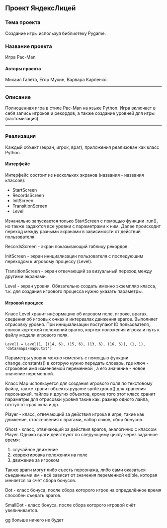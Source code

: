 ## Проект ЯндексЛицей

### Тема проекта
Создание игры используя библиотеку Pygame.

### Название проекта
Игра Pac-Man

#### Авторы проекта
Михаил Галета, Егор Мухин, Варвара Карпенко.
- - -
### Описание
Полноценная игра в стиле Pac-Man на языке Python. Игра включает в себя запись игроков и рекордов, а также создание уровней для игры (кастомизация).
- - -
### Реализация
Каждый объект (экран, игрок, враг), приложения реализован как класс Python.

#### Интерфейс
Интерфейс состоит из нескольких экранов (названия - названия классов):
* StartScreen
* RecordsScreen
* InitScreen
* TransitionScreen
* Level

Изначально запускается только StartScreen с помощью функции .run(), но также задаются все уровни с параметрами к ним. Далее происходит переход между разными экранами в зависимости от действий пользователя.

 RecordsScreen - экран показывающий таблицу рекордов.

InitScreen - экран инициализации пользователя с последующим переходом к игровому процессу (Level).

TransitionScreen - экран отвечающий за визуальный переход между другими экранами. 

Level - экран уровня. Обязательно создать именно экземпляр класса, т.к. для создания игрового процесса нужно указать параметры.

#### Игровой процесс
Класс Level хранит информацию об игровом поле, игроке, врагах, сведения об игровых очках и интервалах движения врагов.
Выполняет отрисовку уровня.
При инициализации поступают ID пользователя, список кортежей положений врагов, кортеж положения игрока и путь к файлу модели игрового поля.

    Level1 = Level(1, [(14, 6), (15, 6), (13, 6), (16, 6)], (1, 1), 'data/maps/map0.txt')

Параметры уровня можно изменять с помощью функции change_constants() в которую нужно передать словарь, где ключ - строковое имя изменяемой переменной , а его значение - новое значение переменной.

Класс Map используется для создания игрового поля по текстовому файлу, также хранит объекты pygame.sprite.group() для хранения персонажей, тайлов и других объектов, кроме того этот класс хранит параметры для отрисовки уровня такие как: размер одного лайла, отступ от края окна и др.

Player - класс, отвечающий за действия игрока в игре, такие как движение, столкновения с врагами, набор очков, сбор бонусов.

Ghost - класс, отвечающий за действия врагов, аналогично с классом Player. 
Однако враги действуют по следующему циклу через заданное время: 
1. случайное движение
2. корректировка положения на поле
3. движение за игроком

Также враги могут либо съесть персонажа, либо сами оказаться съеденными им - всё зависит от значения переменной edible, которая меняется за счёт сбора бонусов.

Dot - класс бонуса, после сбора которого игрок на определённое время способен съедать врагов.

SmallDot - класс бонуса, после сбора которого игровой счёт увеличивается.

gg больше ничего не будет




